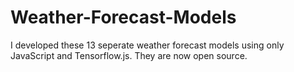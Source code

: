 # Weather-Forecast-Models
I developed these 13 seperate weather forecast models using only JavaScript and Tensorflow.js. They are now open source.
